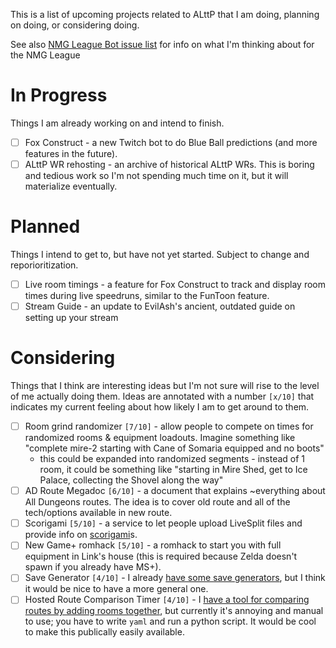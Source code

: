 This is a list of upcoming projects related to ALttP that I am doing, planning on doing, or considering doing.

See also [NMG League Bot issue list](https://github.com/FoxLisk/NMG-League-Bot/issues) for info on what I'm thinking about for the NMG League

# In Progress

Things I am already working on and intend to finish.

- [ ] Fox Construct - a new Twitch bot to do Blue Ball predictions (and more features in the future).
- [ ] ALttP WR rehosting - an archive of historical ALttP WRs. This is boring and tedious work so I'm not spending much time on it, but it will materialize eventually.

# Planned

Things I intend to get to, but have not yet started. Subject to change and reporioritization.

- [ ] Live room timings - a feature for Fox Construct to track and display room times during live speedruns, similar to the FunToon feature.
- [ ] Stream Guide - an update to EvilAsh's ancient, outdated guide on setting up your stream

# Considering

Things that I think are interesting ideas but I'm not sure will rise to the level of me actually doing them. Ideas are annotated with a number `[x/10]` that indicates my current feeling about how likely I am to get around to them.

- [ ] Room grind randomizer `[7/10]` - allow people to compete on times for randomized rooms & equipment loadouts. Imagine something like "complete mire-2 starting with Cane of Somaria equipped and no boots"
   - this could be expanded into randomized segments - instead of 1 room, it could be something like "starting in Mire Shed, get to Ice Palace, collecting the Shovel along the way"
- [ ] AD Route Megadoc `[6/10]` - a document that explains ~everything about All Dungeons routes. The idea is to cover old route and all of the tech/options available in new route.
- [ ] Scorigami `[5/10]` - a service to let people upload LiveSplit files and provide info on [scorigami](https://en.wikipedia.org/wiki/Scorigami)s.
- [ ] New Game+ romhack `[5/10]` - a romhack to start you with full equipment in Link's house (this is required because Zelda doesn't spawn if you already have MS+).
- [ ] Save Generator `[4/10]` - I already [have some save generators](https://foxlisk.com/dwnmg.html), but I think it would be nice to have a more general one.
- [ ] Hosted Route Comparison Timer `[4/10]` - I [have a tool for comparing routes by adding rooms together](/tools/compare_times.py), but currently it's annoying and manual to use; you have to write `yaml` and run a python script. It would be cool to make this publically easily available.

